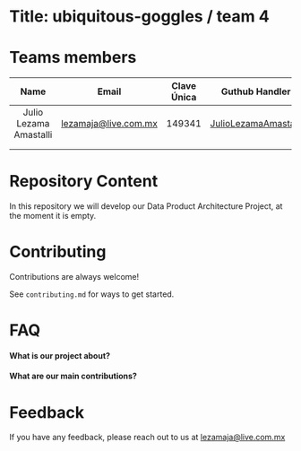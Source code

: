 
# Title: ubiquitous-goggles / team 4


# Teams members 


|          Name          |         Email        | Clave Única | Guthub Handler                                                  |
|:----------------------:|:--------------------:|:-----------:|-----------------------------------------------------------------|
| Julio Lezama Amastalli | lezamaja@live.com.mx |    149341   | [JulioLezamaAmastalli](https://github.com/JulioLezamaAmastalli) |
|                        |                      |             |                                                                 |
|                        |                      |             |                                                                 |



# Repository Content 

In this repository we will develop our Data Product Architecture Project, at the moment it is empty.


# Contributing

Contributions are always welcome!

See `contributing.md` for ways to get started.




# FAQ

#### What is our project about?

#### What are our main contributions?

# Feedback

If you have any feedback, please reach out to us at lezamaja@live.com.mx


